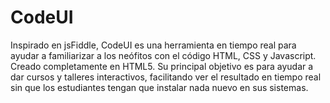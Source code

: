 CodeUI
======

Inspirado en jsFiddle, CodeUI es una herramienta en tiempo real para ayudar a familiarizar a los neófitos con el código HTML, CSS y Javascript. Creado completamente en HTML5.
Su principal objetivo es para ayudar a dar cursos y talleres interactivos, facilitando ver el resultado en tiempo real sin que los estudiantes tengan que instalar nada nuevo en sus sistemas.